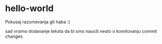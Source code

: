 # hello-world
Pokusaj razumevanja git haba :)

sad vrsimo dodavanje teksta da bi smo naucili nesto o komitovanju
commit changes
